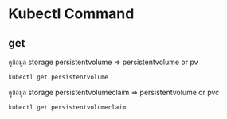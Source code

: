 # Kubectl Command

## get

ดูข้อมูล storage persistentvolume => persistentvolume or pv

```bash
kubectl get persistentvolume
```

ดูข้อมูล storage persistentvolumeclaim => persistentvolume or pvc

```bash
kubectl get persistentvolumeclaim
```

